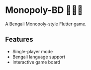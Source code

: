 # Monopoly-BD 🎲🇧🇩
A Bengali Monopoly-style Flutter game.

## Features
- Single-player mode
- Bengali language support
- Interactive game board

